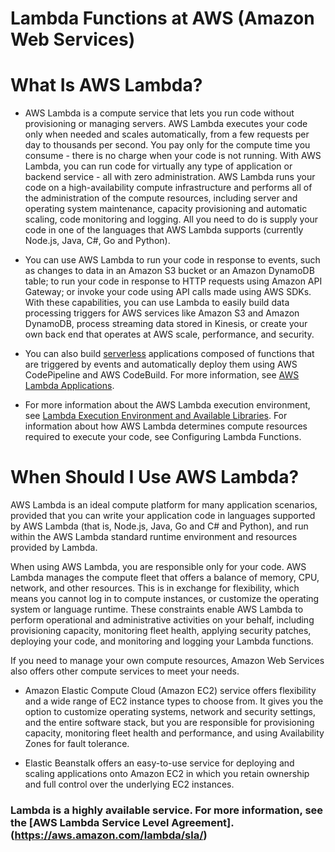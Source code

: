 # Lambda Functions at AWS (Amazon Web Services)
# What Is AWS Lambda?
* AWS Lambda is a compute service that lets you run code without provisioning or managing servers. AWS Lambda executes your code only when needed and scales automatically, from a few requests per day to thousands per second. You pay only for the compute time you consume - there is no charge when your code is not running. With AWS Lambda, you can run code for virtually any type of application or backend service - all with zero administration. AWS Lambda runs your code on a high-availability compute infrastructure and performs all of the administration of the compute resources, including server and operating system maintenance, capacity provisioning and automatic scaling, code monitoring and logging. All you need to do is supply your code in one of the languages that AWS Lambda supports (currently Node.js, Java, C#, Go and Python).

* You can use AWS Lambda to run your code in response to events, such as changes to data in an Amazon S3 bucket or an Amazon DynamoDB table; to run your code in response to HTTP requests using Amazon API Gateway; or invoke your code using API calls made using AWS SDKs. With these capabilities, you can use Lambda to easily build data processing triggers for AWS services like Amazon S3 and Amazon DynamoDB, process streaming data stored in Kinesis, or create your own back end that operates at AWS scale, performance, and security.

* You can also build [serverless](https://aws.amazon.com/serverless/) applications composed of functions that are triggered by events and automatically deploy them using AWS CodePipeline and AWS CodeBuild. For more information, see [AWS Lambda Applications](https://docs.aws.amazon.com/lambda/latest/dg/deploying-lambda-apps.html).

* For more information about the AWS Lambda execution environment, see [Lambda Execution Environment and Available Libraries](https://docs.aws.amazon.com/lambda/latest/dg/current-supported-versions.html). For information about how AWS Lambda determines compute resources required to execute your code, see Configuring Lambda Functions.

# When Should I Use AWS Lambda?
AWS Lambda is an ideal compute platform for many application scenarios, provided that you can write your application code in languages supported by AWS Lambda (that is, Node.js, Java, Go and C# and Python), and run within the AWS Lambda standard runtime environment and resources provided by Lambda.

When using AWS Lambda, you are responsible only for your code. AWS Lambda manages the compute fleet that offers a balance of memory, CPU, network, and other resources. This is in exchange for flexibility, which means you cannot log in to compute instances, or customize the operating system or language runtime. These constraints enable AWS Lambda to perform operational and administrative activities on your behalf, including provisioning capacity, monitoring fleet health, applying security patches, deploying your code, and monitoring and logging your Lambda functions.

If you need to manage your own compute resources, Amazon Web Services also offers other compute services to meet your needs.
* Amazon Elastic Compute Cloud (Amazon EC2) service offers flexibility and a wide range of EC2 instance types to choose from. It gives you the option to customize operating systems, network and security settings, and the entire software stack, but you are responsible for provisioning capacity, monitoring fleet health and performance, and using Availability Zones for fault tolerance.

* Elastic Beanstalk offers an easy-to-use service for deploying and scaling applications onto Amazon EC2 in which you retain ownership and full control over the underlying EC2 instances.
### Lambda is a highly available service. For more information, see the [AWS Lambda Service Level Agreement].(https://aws.amazon.com/lambda/sla/)
